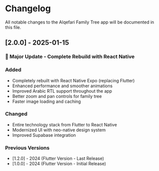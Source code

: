# Changelog

All notable changes to the Alqefari Family Tree app will be documented in this file.

## [2.0.0] - 2025-01-15

### 🎉 Major Update - Complete Rebuild with React Native

### Added
- Completely rebuilt with React Native Expo (replacing Flutter)
- Enhanced performance and smoother animations
- Improved Arabic RTL support throughout the app
- Better zoom and pan controls for family tree
- Faster image loading and caching

### Changed
- Entire technology stack from Flutter to React Native
- Modernized UI with neo-native design system
- Improved Supabase integration

### Previous Versions
- [1.2.0] - 2024 (Flutter Version - Last Release)
- [1.0.0] - 2024 (Flutter Version - Initial Release)
